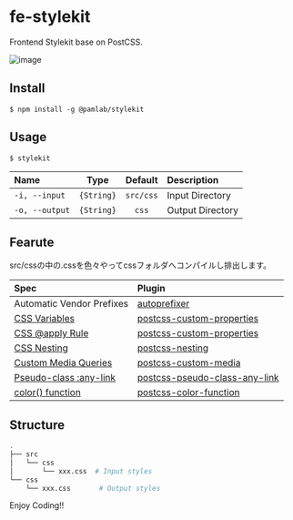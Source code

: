 fe-stylekit
===========

Frontend Stylekit base on PostCSS.

![image](https://raw.githubusercontent.com/pamlab/fe-stylekit/images/img_01.png)


## Install

`$ npm install -g @pamlab/stylekit`


## Usage

`$ stylekit`

|Name|Type|Default|Description|
|:---|:--:|:-----:|:----------|
|`-i, --input`|`{String}`|`src/css`|Input Directory|
|`-o, --output`|`{String}`|`css`|Output Directory|


## Fearute

src/cssの中の.cssを色々やってcssフォルダへコンパイルし排出します。

| Spec | Plugin |
|:---|:---|
| Automatic Vendor Prefixes | [autoprefixer](https://github.com/postcss/autoprefixer) |
| [CSS Variables](https://www.w3.org/TR/css-variables/) | [postcss-custom-properties](https://github.com/postcss/postcss-custom-properties) |
| [CSS @apply Rule](http://tabatkins.github.io/specs/css-apply-rule/) | [postcss-custom-properties](https://github.com/pascalduez/postcss-apply)  | 
| [CSS Nesting](http://tabatkins.github.io/specs/css-nesting/) | [postcss-nesting](https://github.com/jonathantneal/postcss-nesting) |
| [Custom Media Queries](https://www.w3.org/TR/2016/WD-mediaqueries-4-20160126/#custom-mq) | [postcss-custom-media](https://github.com/postcss/postcss-custom-media) |
| [Pseudo-class :any-link](https://drafts.csswg.org/selectors/#any-link-pseudo) | [postcss-pseudo-class-any-link](https://github.com/jonathantneal/postcss-pseudo-class-any-link) |
| [color() function](https://drafts.csswg.org/css-color/#modifying-colors) | [postcss-color-function](https://github.com/postcss/postcss-color-function) |


## Structure

```bash
.
├── src
│   └── css
│       └── xxx.css  # Input styles
└── css
    └── xxx.css       # Output styles
```

Enjoy Coding!!
